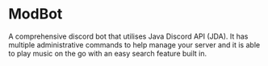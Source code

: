 # ModBot
A comprehensive discord bot that utilises Java Discord API (JDA). It has multiple administrative commands to help manage your server and it is able to play music on the go with an easy search feature built in.
